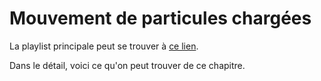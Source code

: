 # Mouvement de particules chargées

La playlist principale peut se trouver à [ce lien](https://youtube.com/playlist?list=PLEABsk5Xlyk77Z9nvBMcijPdaVEcXbCEz).

Dans le détail, voici ce qu'on peut trouver de ce chapitre.

